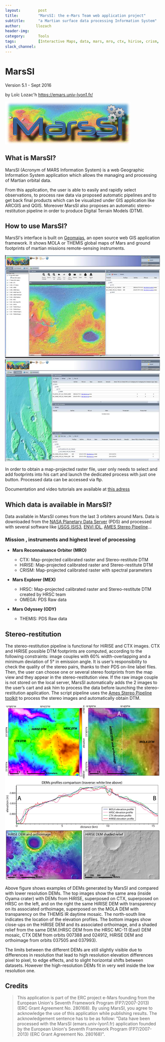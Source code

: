 ```yaml
---
layout:        post
title:         "MarsSI: the e-Mars Team web application project"
subtitle:      "a Martian surface data processing Information System"
author:       llozach
header-img:    
category:      Tools
tags:          [Interactive Maps, data, mars, mro, ctx, hirise, crism, mex, omega, hrsc, ody, themis, image processing, stereo restitution, dtm]
slack_channel: 
---
```


MarsSI
======

Version 5.1 - Sept 2016

by Loïc Lozac'h
<https://emars.univ-lyon1.fr/>

![MarsSI Application](/img/posts/llozach/marssi-logo.png "MarsSI (https://emars.univ-lyon1.fr)")

What is MarsSI?
---------------

MarsSI (Acronym of MARS Information System) is a web Geographic Information System
application which allows the managing and processing of Martian orbital data.

From this application, the user is able to easily and rapidly select observations,
to process raw data via proposed automatic pipelines and to get back final
products which can be visualized under GIS application like ARCGIS and QGIS.
Moreover MarsSI also proposes an automatic stereo-restitution pipeline in order
to produce Digital Terrain Models (DTM).


How to use MarsSI?
------------------

MarsSI's interface is built on [Geomajas](http://www.geomajas.org/), an open source web GIS
application framework. It shows MOLA or THEMIS global maps of Mars and ground footprints of
martian missions remote-sensing instruments.

![MarsSI screenshot](/img/posts/llozach/marssi-screenshots.jpg "MarsSI (https://emars.univ-lyon1.fr)")

In order to obtain a map-projected raster file, user only needs to select and add
footprints into his cart and launch the dedicated process with just one button. Processed
data can be accessed via ftp.

Documentation and video tutorials are available at [this adress](http://emars.univ-lyon1.fr/ContactUs/About.jsp)


Which data is available in MarsSI?
----------------------------------

Data available in MarsSI comes from the last 3 orbiters around Mars.
Data is downloaded from the [NASA Planetary Data Server](https://pds.nasa.gov/) (PDS) and processed
with several software like [USGS ISIS3](https://isis.astrogeology.usgs.gov/), [ENVI IDL](http://www.exelisvis.fr/), [AMES Stereo Pipeline](https://ti.arc.nasa.gov/tech/asr/intelligent-robotics/ngt/stereo/)...

### Mission , instruments and highest level of processing ###

* __Mars Reconnaisance Orbiter (MRO)__
	* CTX: Map-projected calibrated raster and Stereo-restitute DTM
	* HiRISE: Map-projected calibrated raster and Stereo-restitute DTM
	* CRISM: Map-projected calibrated raster with spectral parameters

* __Mars Explorer (MEX)__
	* HRSC: Map-projected calibrated raster and Stereo-restitute DTM created by HRSC team
	* OMEGA: PDS Raw data

* __Mars Odyssey (ODY)__
	* THEMIS: PDS Raw data

Stereo-restitution
------------------

The stereo-restitution pipeline is functional for HiRISE and CTX images. CTX and HiRISE possible DTM footprints are computed, according to the following constraints: image couples with 60% width-overlapping and a minimum deviation of 5° in emission angle. It is user’s responsibility to check the quality of the stereo pairs, thanks to their PDS on-line label files. Then, the user can choose one or several stereo footprints from the map view and they appear in the stereo-restitution view. If the raw image couple is not stored on the local server, MarsSI automatically adds the 2 images to the user’s cart and ask him to process the data before launching the stereo-restitution application. The script pipeline uses the [Ames Stereo Pipeline toolkit](https://ti.arc.nasa.gov/tech/asr/intelligent-robotics/ngt/stereo/) to process the stereo images and automatically obtain DTM.

![MarsSI DTMs](/img/posts/llozach/marssi-dtms.jpg)

Above figure shows examples of DEMs generated by MarsSI and compared with lower resolution DEMs. The top images show the same area (inside Oyama crater) with DEMs from HiRISE, superposed on CTX, superposed on HRSC on the left, and on the right the same HiRISE DEM with transparency on its associated orthoimage, superposed on the MOLA DEM with transparency on the THEMIS IR daytime mosaic. The north-south line indicates the location of the elevation profiles. The bottom images show close-ups on the HiRISE DEM and its associated orthoimage, and a shaded relief from the same DEM.(HRSC DEM from the HRSC MC-11 (East) DEM mosaic, CTX DEM from orbits 007388 and 024912, HiRISE DEM and orthoimage from orbits 037505 and 037993).

The limits between the different DEMs are still slightly visible due to differences in resolution that lead to high resolution elevation differences pixel to pixel, to edge effects, and to slight horizontal shifts between datasets. However the high-resolution DEMs fit in very well inside the low resolution one.

Credits
-------

>This application is part of the ERC project e-Mars founding from the
>European Union's Seventh Framework Program (FP7/2007-2013) (ERC Grant Agreement No. 280168).
>By using MarsSI, you agree to acknowledge the use of this application
>while publishing results. The acknowledgement sentence has to be as follow:
>"Data have been processed with the MarsSI (emars.univ-lyon1.fr) application
>founded by the European Union's Seventh Framework Program (FP7/2007-2013)
>(ERC Grant Agreement No. 280168)".
